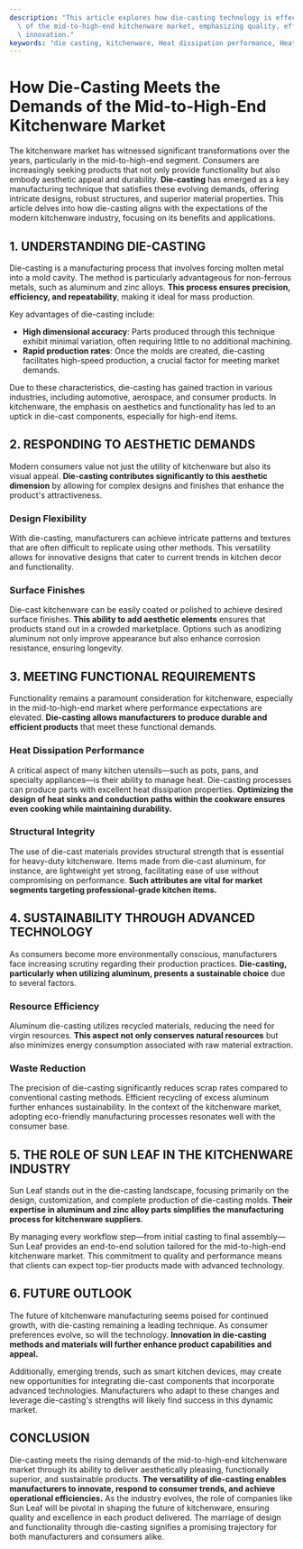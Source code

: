 ```yaml
---
description: "This article explores how die-casting technology is effectively addressing the requirements\
  \ of the mid-to-high-end kitchenware market, emphasizing quality, efficiency, and\
  \ innovation."
keywords: "die casting, kitchenware, Heat dissipation performance, Heat dissipation structure"
---
```

# How Die-Casting Meets the Demands of the Mid-to-High-End Kitchenware Market

The kitchenware market has witnessed significant transformations over the years, particularly in the mid-to-high-end segment. Consumers are increasingly seeking products that not only provide functionality but also embody aesthetic appeal and durability. **Die-casting** has emerged as a key manufacturing technique that satisfies these evolving demands, offering intricate designs, robust structures, and superior material properties. This article delves into how die-casting aligns with the expectations of the modern kitchenware industry, focusing on its benefits and applications.

## 1. UNDERSTANDING DIE-CASTING

Die-casting is a manufacturing process that involves forcing molten metal into a mold cavity. The method is particularly advantageous for non-ferrous metals, such as aluminum and zinc alloys. **This process ensures precision, efficiency, and repeatability**, making it ideal for mass production. 

Key advantages of die-casting include:
- **High dimensional accuracy**: Parts produced through this technique exhibit minimal variation, often requiring little to no additional machining.
- **Rapid production rates**: Once the molds are created, die-casting facilitates high-speed production, a crucial factor for meeting market demands.
  
Due to these characteristics, die-casting has gained traction in various industries, including automotive, aerospace, and consumer products. In kitchenware, the emphasis on aesthetics and functionality has led to an uptick in die-cast components, especially for high-end items.

## 2. RESPONDING TO AESTHETIC DEMANDS

Modern consumers value not just the utility of kitchenware but also its visual appeal. **Die-casting contributes significantly to this aesthetic dimension** by allowing for complex designs and finishes that enhance the product's attractiveness. 

### Design Flexibility
With die-casting, manufacturers can achieve intricate patterns and textures that are often difficult to replicate using other methods. This versatility allows for innovative designs that cater to current trends in kitchen decor and functionality. 

### Surface Finishes
Die-cast kitchenware can be easily coated or polished to achieve desired surface finishes. **This ability to add aesthetic elements** ensures that products stand out in a crowded marketplace. Options such as anodizing aluminum not only improve appearance but also enhance corrosion resistance, ensuring longevity.

## 3. MEETING FUNCTIONAL REQUIREMENTS

Functionality remains a paramount consideration for kitchenware, especially in the mid-to-high-end market where performance expectations are elevated. **Die-casting allows manufacturers to produce durable and efficient products** that meet these functional demands. 

### Heat Dissipation Performance
A critical aspect of many kitchen utensils—such as pots, pans, and specialty appliances—is their ability to manage heat. Die-casting processes can produce parts with excellent heat dissipation properties. **Optimizing the design of heat sinks and conduction paths within the cookware ensures even cooking while maintaining durability.** 

### Structural Integrity
The use of die-cast materials provides structural strength that is essential for heavy-duty kitchenware. Items made from die-cast aluminum, for instance, are lightweight yet strong, facilitating ease of use without compromising on performance. **Such attributes are vital for market segments targeting professional-grade kitchen items.**

## 4. SUSTAINABILITY THROUGH ADVANCED TECHNOLOGY

As consumers become more environmentally conscious, manufacturers face increasing scrutiny regarding their production practices. **Die-casting, particularly when utilizing aluminum, presents a sustainable choice** due to several factors.

### Resource Efficiency
Aluminum die-casting utilizes recycled materials, reducing the need for virgin resources. **This aspect not only conserves natural resources** but also minimizes energy consumption associated with raw material extraction. 

### Waste Reduction
The precision of die-casting significantly reduces scrap rates compared to conventional casting methods. Efficient recycling of excess aluminum further enhances sustainability. In the context of the kitchenware market, adopting eco-friendly manufacturing processes resonates well with the consumer base.

## 5. THE ROLE OF SUN LEAF IN THE KITCHENWARE INDUSTRY

Sun Leaf stands out in the die-casting landscape, focusing primarily on the design, customization, and complete production of die-casting molds. **Their expertise in aluminum and zinc alloy parts simplifies the manufacturing process for kitchenware suppliers**. 

By managing every workflow step—from initial casting to final assembly—Sun Leaf provides an end-to-end solution tailored for the mid-to-high-end kitchenware market. This commitment to quality and performance means that clients can expect top-tier products made with advanced technology. 

## 6. FUTURE OUTLOOK

The future of kitchenware manufacturing seems poised for continued growth, with die-casting remaining a leading technique. As consumer preferences evolve, so will the technology. **Innovation in die-casting methods and materials will further enhance product capabilities and appeal.** 

Additionally, emerging trends, such as smart kitchen devices, may create new opportunities for integrating die-cast components that incorporate advanced technologies. Manufacturers who adapt to these changes and leverage die-casting's strengths will likely find success in this dynamic market.

## CONCLUSION

Die-casting meets the rising demands of the mid-to-high-end kitchenware market through its ability to deliver aesthetically pleasing, functionally superior, and sustainable products. **The versatility of die-casting enables manufacturers to innovate, respond to consumer trends, and achieve operational efficiencies.** As the industry evolves, the role of companies like Sun Leaf will be pivotal in shaping the future of kitchenware, ensuring quality and excellence in each product delivered. The marriage of design and functionality through die-casting signifies a promising trajectory for both manufacturers and consumers alike.
